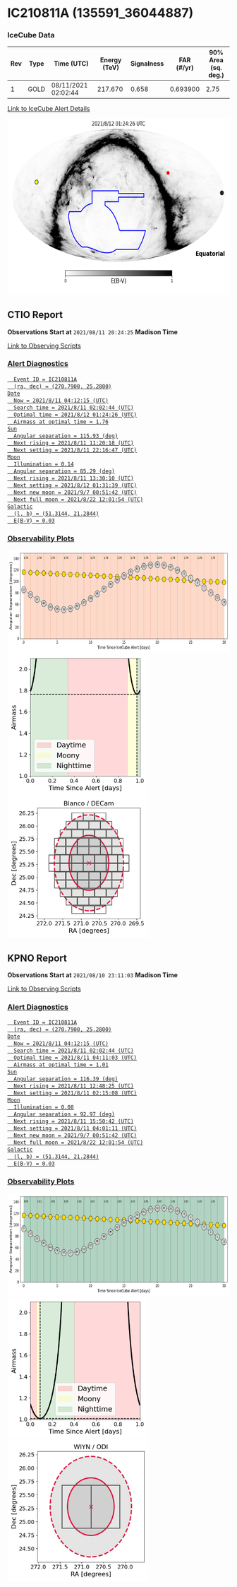 # IC210811A (135591_36044887)

### IceCube Data

| Rev | Type | Time (UTC) | Energy (TeV) | Signalness | FAR (#/yr) | 90% Area (sq. deg.) |
| --- | --- | --- | --- | --- | --- | --- |
| 1 | GOLD | 08/11/2021  02:02:44 | 217.670 | 0.658 | 0.693900 | 2.75 |

<a href="https://gcn.gsfc.nasa.gov/gcn/notices_amon_g_b/135591_36044887.amon" target="_blank">Link to IceCube Alert Details</a>

<a href="https://rmorgan10.github.io/AlertMonitoring/IC210811A_1/CTIO_skymap.png" target="_blank">
  <img src="CTIO_skymap.png" alt="CTIO Skymap" style="width:700px;height:400px;">
</a>


## CTIO Report

**Observations Start at**  `2021/08/11 20:24:25`  **Madison Time**

<a href="https://github.com/rmorgan10/AlertMonitoring/blob/main/IC210811A_1/CTIO.json" target="_blank">Link to Observing Scripts

### Alert Diagnostics

```Event
  Event ID = IC210811A
  (ra, dec) = (270.7900, 25.2800)
Date
  Now = 2021/8/11 04:12:15 (UTC)
  Search time = 2021/8/11 02:02:44 (UTC)
  Optimal time = 2021/8/12 01:24:26 (UTC)
  Airmass at optimal time = 1.76
Sun
  Angular separation = 115.93 (deg)
  Next rising = 2021/8/11 11:20:18 (UTC)
  Next setting = 2021/8/11 22:16:47 (UTC)
Moon
  Illumination = 0.14
  Angular separation = 85.29 (deg)
  Next rising = 2021/8/11 13:30:10 (UTC)
  Next setting = 2021/8/12 01:31:39 (UTC)
  Next new moon = 2021/9/7 00:51:42 (UTC)
  Next full moon = 2021/8/22 12:01:54 (UTC)
Galactic
  (l, b) = (51.3144, 21.2844)
  E(B-V) = 0.03
```
### Observability Plots

<a href="https://rmorgan10.github.io/AlertMonitoring/IC210811A_1/CTIO_forecast.png" target="_blank">
  <img src="CTIO_forecast.png" alt="CTIO Forecast" style="width:700px;height:233px;">
</a>

<a href="https://rmorgan10.github.io/AlertMonitoring/IC210811A_1/CTIO_airmass.png" target="_blank">
  <img src="CTIO_airmass.png" alt="CTIO Airmass" style="width:320px;height:320px;">
</a>
<a href="https://rmorgan10.github.io/AlertMonitoring/IC210811A_1/CTIO_fov.png" target="_blank">
  <img src="CTIO_fov.png" alt="CTIO FoV" style="width:320px;height:320px;">
</a>


## KPNO Report

**Observations Start at**  `2021/08/10 23:11:03`  **Madison Time**

<a href="https://github.com/rmorgan10/AlertMonitoring/blob/main/IC210811A_1/KPNO.json" target="_blank">Link to Observing Scripts

### Alert Diagnostics

```Event
  Event ID = IC210811A
  (ra, dec) = (270.7900, 25.2800)
Date
  Now = 2021/8/11 04:12:15 (UTC)
  Search time = 2021/8/11 02:02:44 (UTC)
  Optimal time = 2021/8/11 04:11:03 (UTC)
  Airmass at optimal time = 1.01
Sun
  Angular separation = 116.39 (deg)
  Next rising = 2021/8/11 12:48:25 (UTC)
  Next setting = 2021/8/11 02:15:08 (UTC)
Moon
  Illumination = 0.08
  Angular separation = 92.97 (deg)
  Next rising = 2021/8/11 15:50:42 (UTC)
  Next setting = 2021/8/11 04:01:11 (UTC)
  Next new moon = 2021/9/7 00:51:42 (UTC)
  Next full moon = 2021/8/22 12:01:54 (UTC)
Galactic
  (l, b) = (51.3144, 21.2844)
  E(B-V) = 0.03
```
### Observability Plots

<a href="https://rmorgan10.github.io/AlertMonitoring/IC210811A_1/KPNO_forecast.png" target="_blank">
  <img src="KPNO_forecast.png" alt="KPNO Forecast" style="width:700px;height:233px;">
</a>

<a href="https://rmorgan10.github.io/AlertMonitoring/IC210811A_1/KPNO_airmass.png" target="_blank">
  <img src="KPNO_airmass.png" alt="KPNO Airmass" style="width:320px;height:320px;">
</a>
<a href="https://rmorgan10.github.io/AlertMonitoring/IC210811A_1/KPNO_fov.png" target="_blank">
  <img src="KPNO_fov.png" alt="KPNO FoV" style="width:320px;height:320px;">
</a>

